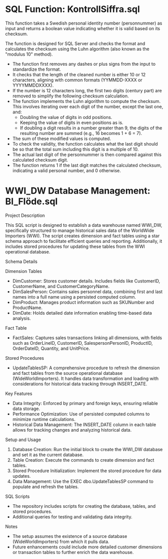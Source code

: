 ﻿# SQL Function: KontrollSiffra.sql

This function takes a Swedish personal identity number (personnummer) as input and returns a boolean value indicating whether it is valid based on its checksum. 

The function is designed for SQL Server and checks the format and calculates the checksum using the Luhn algorithm (also known as the "modulus 10" method).

*  The function first removes any dashes or plus signs from the input to standardize the format.
*  It checks that the length of the cleaned number is either 10 or 12 characters, aligning with common formats (YYMMDD-XXXX or YYYYMMDDXXXX).
*  If the number is 12 characters long, the first two digits (century part) are removed to simplify the following checksum calculation.
*  The function implements the Luhn algorithm to compute the checksum. This involves iterating over each digit of the number, except the last one, and:
      *  Doubling the value of digits in odd positions.
      *  Keeping the value of digits in even positions as is.
      *  If doubling a digit results in a number greater than 9, the digits of the resulting number are summed (e.g., 16 becomes 1 + 6 = 7).
*  The sum of these modified values is computed.
*  To check the validity, the function calculates what the last digit should be so that the total sum including this digit is a multiple of 10.
*  The actual last digit of the personnummer is then compared against this calculated checksum digit.
*  The function returns 1 if the last digit matches the calculated checksum, indicating a valid personal number, and 0 otherwise.

# WWI_DW Database Management: BI_Flöde.sql
Project Description

This SQL script is designed to establish a data warehouse named WWI_DW, specifically structured to manage historical sales data of the WorldWide Importers (WWI). The script creates dimension and fact tables using a star schema approach to facilitate efficient queries and reporting. Additionally, it includes stored procedures for updating these tables from the WWI operational database.

Schema Details

Dimension Tables
* DimCustomer: Stores customer details. Includes fields like CustomerID, CustomerName, and CustomerCategoryName.
* DimSalesPerson: Contains sales personnel data, combining first and last names into a full name using a persisted computed column.
* DimProduct: Manages product information such as SKUNumber and ProductName.
* DimDate: Holds detailed date information enabling time-based data analysis.
  
Fact Table

* FactSales: Captures sales transactions linking all dimensions, with fields such as OrderLineID, CustomerID, SalespersonPersonID, ProductID, OrderDateID, Quantity, and UnitPrice.
  
Stored Procedures

* UpdateTablesSP: A comprehensive procedure to refresh the dimension and fact tables from the source operational database (WideWorldImporters). It handles data transformation and loading with considerations for historical data tracking through INSERT_DATE.

Key Features

* Data Integrity: Enforced by primary and foreign keys, ensuring reliable data storage.
* Performance Optimization: Use of persisted computed columns to minimize runtime calculations.
* Historical Data Management: The INSERT_DATE column in each table allows for tracking changes and analyzing historical data.

Setup and Usage

1. Database Creation: Run the initial block to create the WWI_DW database and set it as the current database.
2. Table Creation: Execute the commands to create dimension and fact tables.
3. Stored Procedure Initialization: Implement the stored procedure for data updates.
4. Data Management: Use the EXEC dbo.UpdateTablesSP command to populate and refresh the tables.

SQL Scripts

* The repository includes scripts for creating the database, tables, and stored procedures.
* Additional queries for testing and validating data integrity.

Notes

* The setup assumes the existence of a source database (WideWorldImporters) from which it pulls data.
* Future enhancements could include more detailed customer dimensions or transaction tables to further enrich the data warehouse.
